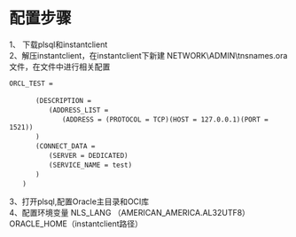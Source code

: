 # 配置步骤
1、 下载plsql和instantclient  
2、解压instantclient，在instantclient下新建  NETWORK\ADMIN\tnsnames.ora文件，在文件中进行相关配置
```
ORCL_TEST =

　　　　(DESCRIPTION =
　　　　　　(ADDRESS_LIST =
　　　　　　　　(ADDRESS = (PROTOCOL = TCP)(HOST = 127.0.0.1)(PORT = 1521))
　　　　)
　　　　(CONNECT_DATA =
　　　　　　(SERVER = DEDICATED)
　　　　　　(SERVICE_NAME = test)
　　　　)
　　)
```
3、打开plsql,配置Oracle主目录和OCI库  
4、配置环境变量
NLS_LANG （AMERICAN_AMERICA.AL32UTF8）  
ORACLE_HOME（instantclient路径）